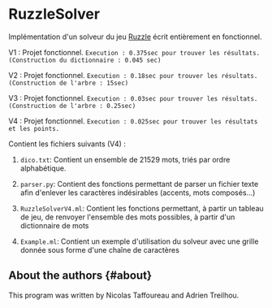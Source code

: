 # RuzzleSolver

Implémentation d'un solveur du jeu [Ruzzle](https://fr.wikipedia.org/wiki/Ruzzle) écrit entièrement en fonctionnel. 

V1 : Projet fonctionnel.
`Execution : 0.375sec pour trouver les résultats.(Construction du dictionnaire : 0.045 sec)`

V2 : Projet fonctionnel.
`Execution : 0.18sec pour trouver les résultats. (Construction de l'arbre : 15sec)`
      
V3 : Projet fonctionnel. 
`Execution : 0.03sec pour trouver les résultats. (Construction de l'arbre : 0.25sec)`

V4 : Projet fonctionnel. 
`Execution : 0.025sec pour trouver les résultats et les points.`

Contient les fichiers suivants (V4) :

1. `dico.txt`: Contient un ensemble de 21529 mots, triés par ordre alphabétique.

2. `parser.py`: Contient des fonctions permettant de parser un fichier texte afin d'enlever les caractères indésirables (accents, mots composés...)

3. `RuzzleSolverV4.ml`: Contient les fonctions permettant, à partir un tableau de jeu, de renvoyer l'ensemble des mots possibles, à partir d'un dictionnaire de mots

3. `Example.ml`: Contient un exemple d'utilisation du solveur avec une grille donnée sous forme d'une chaîne de caractères


About the authors                                                  {#about}
-----------------

This program was written by Nicolas Taffoureau and Adrien Treilhou.
